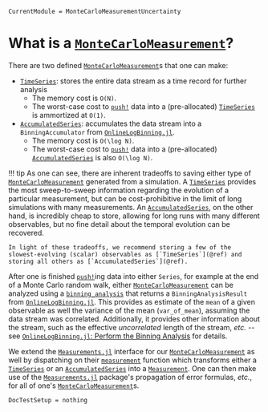 ```@meta
CurrentModule = MonteCarloMeasurementUncertainty
```

# What is a [`MonteCarloMeasurement`](@ref)?

There are two defined [`MonteCarloMeasurement`](@ref)s that one can make:

* [`TimeSeries`](@ref): stores the entire data stream as a time record for further analysis
  * The memory cost is ``O(N)``.
  * The worst-case cost to [`push!`](@ref) data into a (pre-allocated) [`TimeSeries`](@ref) is ammortized at ``O(1)``. 
* [`AccumulatedSeries`](@ref): accumulates the data stream into a `BinningAccumulator` from [`OnlineLogBinning.jl`](https://meese-wj.github.io/OnlineLogBinning.jl/stable/).
  * The memory cost is ``O(\log N)``.
  * The worst-case cost to [`push!`](@ref) data into a (pre-allocated) [`AccumulatedSeries`](@ref) is also ``O(\log N)``.

!!! tip
    As one can see, there are inherent tradeoffs to saving either type of [`MonteCarloMeasurement`](@ref) generated from a simulation. A [`TimeSeries`](@ref) provides the most sweep-to-sweep information regarding the evolution of a particular measurement, but can be cost-prohibitive in the limit of long simulations with many measurements. An [`AccumulatedSeries`](@ref), on the other hand, is incredibly cheap to store, allowing for long runs with many different observables, but no fine detail about the temporal evolution can be recovered.
    
    In light of these tradeoffs, we recommend storing a few of the slowest-evolving (scalar) observables as [`TimeSeries`](@ref) and storing all others as [`AccumulatedSeries`](@ref).

After one is finished [`push!`](@ref)ing data into either `Series`, for example at the end of a Monte Carlo random walk, either [`MonteCarloMeasurement`](@ref) can be analyzed using a [`binning_analysis`](@ref) that returns a `BinningAnalysisResult` from [`OnlineLogBinning.jl`](https://meese-wj.github.io/OnlineLogBinning.jl/stable/). This provides as estimate of the `mean` of a given observable as well the variance of the mean (`var_of_mean`), assuming the data stream was correlated. Additionally, it provides other information about the stream, such as the effective _uncorrelated_ length of the stream, _etc._ -- see [`OnlineLogBinning.jl`: Perform the Binning Analysis](https://meese-wj.github.io/OnlineLogBinning.jl/stable/example/#Perform-the-Binning-Analysis) for details.

We extend the [`Measurements.jl`](https://juliaphysics.github.io/Measurements.jl/stable/) interface for our [`MonteCarloMeasurement`](@ref) as well by dispatching on their [`measurement`](@ref) function which transforms either a [`TimeSeries`](@ref) or an [`AccumulatedSeries`](@ref) into a [`Measurement`](https://github.com/JuliaPhysics/Measurements.jl/blob/5e84abee8ca66205d21cd654e9a2d7aa6fab9923/src/Measurements.jl#L36-L56). One can then make use of the [`Measurements.jl`](https://juliaphysics.github.io/Measurements.jl/stable/) package's propagation of error formulas, _etc._, for all of one's [`MonteCarloMeasurement`](@ref)s.

```@meta
DocTestSetup = nothing
```